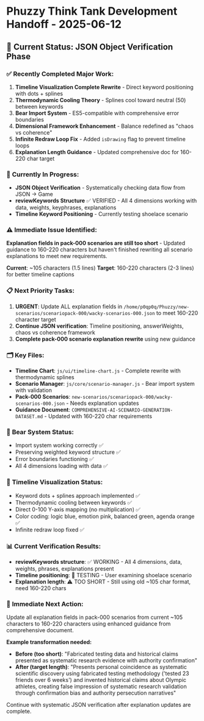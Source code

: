 # Phuzzy Think Tank Development Handoff - 2025-06-12

## 🎯 Current Status: JSON Object Verification Phase

### ✅ **Recently Completed Major Work:**
1. **Timeline Visualization Complete Rewrite** - Direct keyword positioning with dots + splines
2. **Thermodynamic Cooling Theory** - Splines cool toward neutral (50) between keywords  
3. **Bear Import System** - ES5-compatible with comprehensive error boundaries
4. **Dimensional Framework Enhancement** - Balance redefined as "chaos vs coherence"
5. **Infinite Redraw Loop Fix** - Added `isDrawing` flag to prevent timeline loops
6. **Explanation Length Guidance** - Updated comprehensive doc for 160-220 char target

### 🔄 **Currently In Progress:**
- **JSON Object Verification** - Systematically checking data flow from JSON → Game
- **reviewKeywords Structure** ✅ VERIFIED - All 4 dimensions working with data, weights, keyphrases, explanations
- **Timeline Keyword Positioning** - Currently testing shoelace scenario

### ⚠️ **Immediate Issue Identified:**
**Explanation fields in pack-000 scenarios are still too short** - Updated guidance to 160-220 characters but haven't finished rewriting all scenario explanations to meet new requirements.

**Current**: ~105 characters (1.5 lines)
**Target**: 160-220 characters (2-3 lines) for better timeline captions

### 📋 **Next Priority Tasks:**
1. **URGENT**: Update ALL explanation fields in `/home/p0qp0q/Phuzzy/new-scenarios/scenariopack-000/wacky-scenarios-000.json` to meet 160-220 character target
2. **Continue JSON verification**: Timeline positioning, answerWeights, chaos vs coherence framework
3. **Complete pack-000 scenario explanation rewrite** using new guidance

### 🗂️ **Key Files:**
- **Timeline Chart**: `js/ui/timeline-chart.js` - Complete rewrite with thermodynamic splines
- **Scenario Manager**: `js/core/scenario-manager.js` - Bear import system with validation
- **Pack-000 Scenarios**: `new-scenarios/scenariopack-000/wacky-scenarios-000.json` - Needs explanation updates
- **Guidance Document**: `COMPREHENSIVE-AI-SCENARIO-GENERATION-DATASET.md` - Updated with 160-220 char requirements

### 🐻 **Bear System Status:**
- Import system working correctly ✅
- Preserving weighted keyword structure ✅  
- Error boundaries functioning ✅
- All 4 dimensions loading with data ✅

### 🎨 **Timeline Visualization Status:**
- Keyword dots + splines approach implemented ✅
- Thermodynamic cooling between keywords ✅
- Direct 0-100 Y-axis mapping (no multiplication) ✅
- Color coding: logic blue, emotion pink, balanced green, agenda orange ✅
- Infinite redraw loop fixed ✅

### 📊 **Current Verification Results:**
- **reviewKeywords structure**: ✅ WORKING - All 4 dimensions, data, weights, phrases, explanations present
- **Timeline positioning**: 🔄 TESTING - User examining shoelace scenario
- **Explanation length**: ⚠️ TOO SHORT - Still using old ~105 char format, need 160-220 chars

### 🎯 **Immediate Next Action:**
Update all explanation fields in pack-000 scenarios from current ~105 characters to 160-220 characters using enhanced guidance from comprehensive document.

**Example transformation needed:**
- **Before (too short)**: "Fabricated testing data and historical claims presented as systematic research evidence with authority confirmation"
- **After (target length)**: "Presents personal coincidence as systematic scientific discovery using fabricated testing methodology ('tested 23 friends over 6 weeks') and invented historical claims about Olympic athletes, creating false impression of systematic research validation through confirmation bias and authority persecution narratives"

Continue with systematic JSON verification after explanation updates are complete.